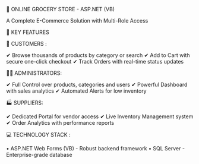 🛒 ONLINE GROCERY STORE - ASP.NET (VB) 

A Complete E-Commerce Solution with Multi-Role Access

🌟 KEY FEATURES 

👤 CUSTOMERS :

✔ Browse thousands of products by category or search
✔ Add to Cart with secure one-click checkout
✔ Track Orders with real-time status updates

👨‍💼 ADMINISTRATORS:

✔ Full Control over products, categories and users
✔ Powerful Dashboard with sales analytics
✔ Automated Alerts for low inventory

🏭 SUPPLIERS:

✔ Dedicated Portal for vendor access
✔ Live Inventory Management system
✔ Order Analytics with performance reports

💻 TECHNOLOGY STACK :

• ASP.NET Web Forms (VB) - Robust backend framework
• SQL Server - Enterprise-grade database
